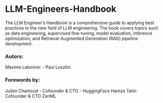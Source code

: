 # LLM-Engineers-Handbook
The LLM Engineer’s Handbook is a comprehensive guide to applying best practices to the new field of LLM engineering. The book covers topics such as data engineering, supervised fine-tuning, model evaluation, inference optimization, and Retrieval-Augmented Generation (RAG) pipeline development.


### Autors:
Maxime Labonne: - 
Paul Lusztin:

### Forewords by:
Julien Chamoud - Cofounder & CTO - HuggingFace
Hamza Tahir: Cofounder & CTO ZenML
